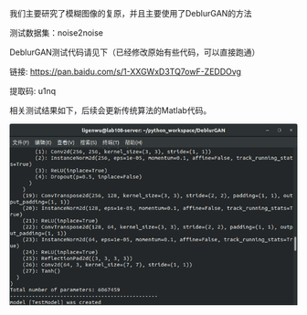 我们主要研究了模糊图像的复原，并且主要使用了DeblurGAN的方法

测试数据集：noise2noise

DeblurGAN测试代码请见下（已经修改原始有些代码，可以直接跑通）

链接: https://pan.baidu.com/s/1-XXGWxD3TQ7owF-ZEDDOvg 

提取码: u1nq 

相关测试结果如下，后续会更新传统算法的Matlab代码。

![ Aaron Swartz ](image/01.png)


